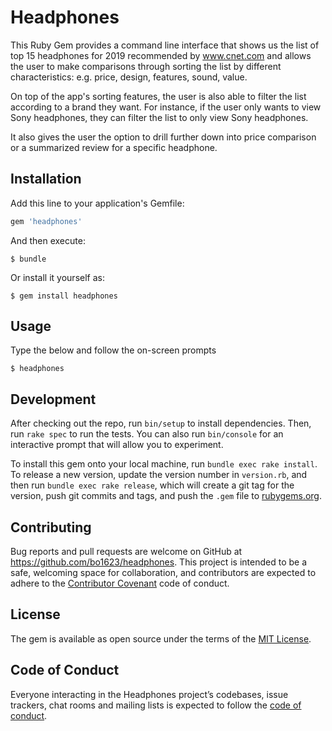 # Headphones

This Ruby Gem provides a command line interface that shows us the list of top 15 headphones for 2019 recommended by www.cnet.com and allows the user to make comparisons through sorting the list by different characteristics: e.g. price, design, features, sound, value.

On top of the app's sorting features, the user is also able to filter the list according to a brand they want. For instance, if the user only wants to view Sony headphones, they can filter the list to only view Sony headphones.

It also gives the user the option to drill further down into price comparison or a summarized review for a specific headphone.

## Installation

Add this line to your application's Gemfile:

```ruby
gem 'headphones'
```

And then execute:

    $ bundle

Or install it yourself as:

    $ gem install headphones

## Usage

Type the below and follow the on-screen prompts

    $ headphones

## Development

After checking out the repo, run `bin/setup` to install dependencies. Then, run `rake spec` to run the tests. You can also run `bin/console` for an interactive prompt that will allow you to experiment.

To install this gem onto your local machine, run `bundle exec rake install`. To release a new version, update the version number in `version.rb`, and then run `bundle exec rake release`, which will create a git tag for the version, push git commits and tags, and push the `.gem` file to [rubygems.org](https://rubygems.org).

## Contributing

Bug reports and pull requests are welcome on GitHub at https://github.com/bo1623/headphones. This project is intended to be a safe, welcoming space for collaboration, and contributors are expected to adhere to the [Contributor Covenant](http://contributor-covenant.org) code of conduct.

## License

The gem is available as open source under the terms of the [MIT License](https://opensource.org/licenses/MIT).

## Code of Conduct

Everyone interacting in the Headphones project’s codebases, issue trackers, chat rooms and mailing lists is expected to follow the [code of conduct](https://github.com/[USERNAME]/headphones/blob/master/CODE_OF_CONDUCT.md).
